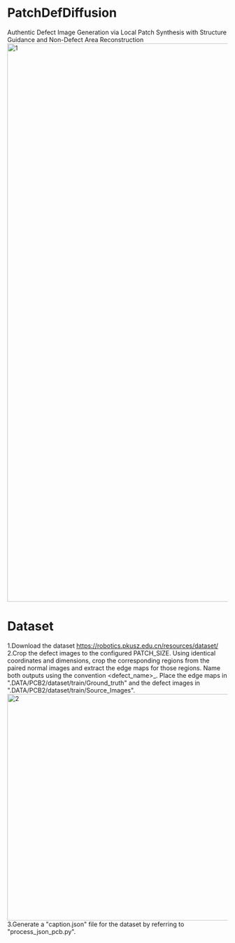 # PatchDefDiffusion
Authentic Defect Image Generation via Local Patch Synthesis with Structure Guidance and Non-Defect Area Reconstruction
<img width="4426" height="1277" alt="1" src="https://github.com/user-attachments/assets/eb9d1fe1-1ed9-45d3-9627-f600bba2efc6" />
# Dataset
1.Download the dataset https://robotics.pkusz.edu.cn/resources/dataset/
2.Crop the defect images to the configured PATCH_SIZE. Using identical coordinates and dimensions, crop the corresponding regions from the paired normal images and extract the edge maps for those regions. Name both outputs using the convention <defect_name>_<index>. Place the edge maps in ".DATA/PCB2/dataset/train/Ground_truth" and the defect images in ".DATA/PCB2/dataset/train/Source_Images".
<img width="856" height="518" alt="2" src="https://github.com/user-attachments/assets/751ce47e-f1d6-45f7-94db-0cd6fc728ceb" />
3.Generate a "caption.json" file for the dataset by referring to "process_json_pcb.py".
